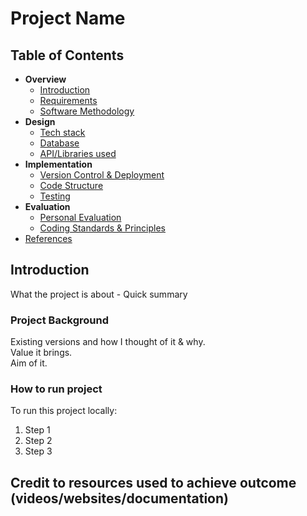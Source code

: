 # Project Name

## Table of Contents

- __Overview__
  - [Introduction](#introduction)
  - [Requirements](doc/req.md)
  - [Software Methodology](doc/method.md)
- __Design__
  - [Tech stack](doc/stack.md)
  - [Database](doc/db.md)
  - [API/Libraries used](doc/api.md)
- __Implementation__
  - [Version Control & Deployment](doc/vcD.md)
  - [Code Structure](doc/code.md)
  - [Testing](doc/test.md)
- __Evaluation__
  - [Personal Evaluation](doc/eval.md)
  - [Coding Standards & Principles](doc/princ.md)
- [References](doc/ref.md)

## Introduction

What the project is about - Quick summary 

### Project Background

Existing versions and how I thought of it & why.  
Value it brings.  
Aim of it.   

### How to run project

To run this project locally: 
1. Step 1
2. Step 2
3. Step 3

## Credit to resources used to achieve outcome (videos/websites/documentation)

